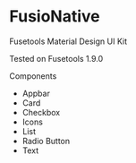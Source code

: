 # FusioNative

Fusetools Material Design UI Kit

Tested on Fusetools 1.9.0

Components
- Appbar
- Card
- Checkbox
- Icons
- List
- Radio Button
- Text

